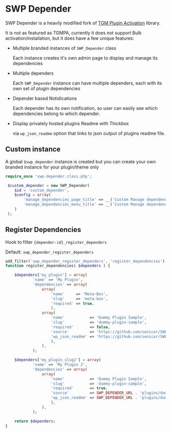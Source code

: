 SWP Depender
============


SWP Depender is a heavily modified fork of [TGM Plugin Activation](https://github.com/thomasgriffin/TGM-Plugin-Activation) library.

It is not as featured as TGMPA, currently it does not support Bulk activation/installation, but it does have a few unique features:

* Multiple branded instances of `SWP_Depender` class

  Each instance creates it's own admin page to display and manage its dependencies


* Multiple dependers

  Each `SWP_Depender` instance can have multiple dependers, each with its own set of plugin dependencies


* Depender based Notidications

  Each depender has its own notification, so user can easily see which dependencies belong to which depender.


* Display privately hosted plugins Readme with Thickbox

  via `wp_json_readme` option that links to json output of plugins readme file.


## Custom instance ##

A global `$swp_depender` instance is created but you can create your own branded instance for your plugin/theme only

```php
require_once 'swp-depender.class.php';

 $custom_depender = new SWP_Depender(
 	$id = 'custom_depender',
 	$config = array(
 		'manage_dependencies_page_title' => __('Custom Manage dependencies'),
 		'manage_dependencies_menu_title' => __('Custom Manage dependencies'),
 	)
 );

```


## Register Dependencies ##

Hook to filter `{depender-id}_register_dependers`

Default: `swp_depender_register_dependers`

```php
add_filter('swp_depender_register_dependers', 'register_dependencies');
function register_dependencies( $dependers ) {

	$dependers['my_plugin'] = array(
			'name' => 'My Plugin',
			'dependencies' => array(
				array(
					'name'     => 'Meta-Box',
					'slug'     => 'meta-box',
					'required' => true,
					),
				array(
					'name'           => 'Dummy Plugin Sample',
					'slug'           => 'dummy-plugin-sample',
					'required'       => false,
					'source'         => 'https://github.com/senicar/SWP-Depender/raw/master/plugins/dummy-plugin-sample.zip',
					'wp_json_readme' => 'https://github.com/senicar/SWP-Depender/raw/master/plugins/dummy-plugin-sample.json',
					),
				),
			);

	$dependers['my_plugin_slug2'] = array(
			'name' => 'My Plugin 2',
			'dependencies' => array(
				array(
					'name'           => 'Dummy Plugin Sample',
					'slug'           => 'dummy-plugin-sample',
					'required'       => true,
					'source'         => SWP_DEPENDER_URL . 'plugins/dummy-plugin-sample.zip',
					'wp_json_readme' => SWP_DEPENDER_URL . 'plugins/dummy-plugin-sample.json',
					),
				),
			);

	return $dependers;
}
```


